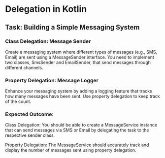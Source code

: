 # Delegation in Kotlin
## Task: Building a Simple Messaging System
### Class Delegation: Message Sender

Create a messaging system where different
types of messages (e.g., SMS, Email) are
sent using a MessageSender interface.
You need to implement two classes,
SmsSender and EmailSender,
that send messages through different
channels.

### Property Delegation: Message Logger

Enhance your messaging system by adding
a logging feature that tracks how many
messages have been sent. Use property
delegation to keep track of the count.

### Expected Outcome:
Class Delegation: You should be able to
create a MessageService instance that
can send messages via SMS or Email by
delegating the task to the respective
sender class.

Property Delegation: The MessageService
should accurately track and display
the number of messages sent using property
delegation.